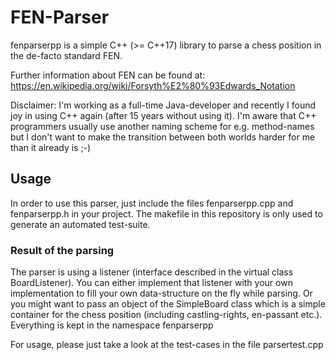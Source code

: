# FEN-Parser
fenparserpp is a simple C++ (>= C++17) library to parse a chess position in the de-facto standard FEN.

Further information about FEN can be found at: https://en.wikipedia.org/wiki/Forsyth%E2%80%93Edwards_Notation 

Disclaimer: I'm working as a full-time Java-developer and recently I found joy in using C++ again (after 15 years without using it). I'm aware that C++ programmers usually use another naming scheme for e.g. method-names but I don't want to make the transition between both worlds harder for me than it already is ;-) 

## Usage
In order to use this parser, just include the files fenparserpp.cpp and fenparserpp.h in your project.
The makefile in this repository is only used to generate an automated test-suite.

### Result of the parsing
The parser is using a listener (interface described in the virtual class BoardListener).
You can either implement that listener with your own implementation to fill your own data-structure on the fly while parsing.
Or you might want to pass an object of the SimpleBoard class which is a simple container for the chess position (including castling-rights, en-passant etc.).
Everything is kept in the namespace fenparserpp

For usage, please just take a look at the test-cases in the file parsertest.cpp


